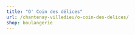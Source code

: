 ```yaml
---
title: "O' Coin des délices"
url: /chantenay-villedieu/o-coin-des-delices/
shop: boulangerie
---
```

